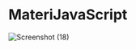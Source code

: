 # MateriJavaScript
![Screenshot (18)](https://github.com/MAFleorynStoreID/MateriJavaScript/assets/83508718/0b34c171-caa7-4155-8d6c-650cf5a9574e)
